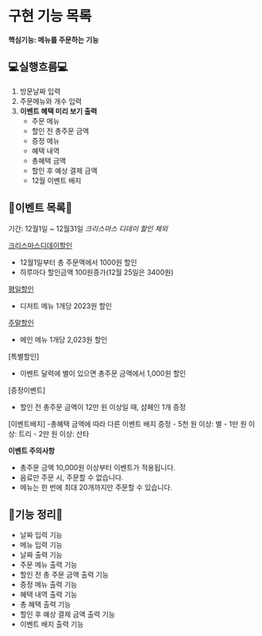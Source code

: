 # 구현 기능 목록
**핵심기능: 메뉴를 주문하는 기능**

## 💻실행흐름💻
1. 방문날짜 입력
2. 주문메뉴와 개수 입력
3. **이벤트 혜택 미리 보기 출력**
    - 주문 메뉴
    - 할인 전 총주문 금액
    - 증정 메뉴
    - 혜택 내역
    - 총혜택 금액
    - 할인 후 예상 결제 금액
    - 12월 이벤트 배지

## 🎄이벤트 목록🎄
기간: 12월1일 ~ 12월31일 *크리스마스 디데이 할인 제외*

[크리스마스디데이할인](12월1일~12월25일)
- 12월1일부터 총 주문액에서 1000원 할인
- 하루마다 할인금액 100원증가(12월 25일은 3400원)

[평일할인](일요일~목요일)
- 디저트 메뉴 1개당 2023원 할인

[주말할인](금요일~토요일)
- 메인 메뉴 1개당 2,023원 할인

[특별할인]
- 이벤트 달력에 별이 있으면 총주문 금액에서 1,000원 할인

[증정이벤트]
- 할인 전 총주문 금액이 12만 원 이상일 때, 샴페인 1개 증정

[이벤트배지]
 -총혜택 금액에 따라 다른 이벤트 배지 증정
    - 5천 원 이상: 별
    - 1만 원 이상: 트리
    - 2만 원 이상: 산타

**이벤트 주의사항**
- 총주문 금액 10,000원 이상부터 이벤트가 적용됩니다.
- 음료만 주문 시, 주문할 수 없습니다.
- 메뉴는 한 번에 최대 20개까지만 주문할 수 있습니다.  

## 🚀기능 정리🚀
- 날짜 입력 기능
- 메뉴 입력 기능
- 날짜 출력 기능
- 주문 메뉴 출력 기능
- 할인 전 총 주문 금액 출력 기능
- 증정 메뉴 출력 기능
- 혜택 내역 출력 기능
- 총 혜택 출력 기능
- 할인 후 예상 결제 금액 출력 기능
- 이벤트 배지 출력 기능